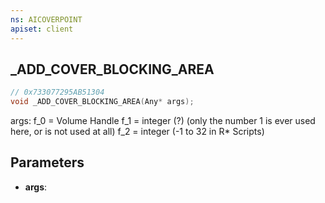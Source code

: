 ```yaml
---
ns: AICOVERPOINT
apiset: client
---
```

## _ADD_COVER_BLOCKING_AREA

```c
// 0x733077295AB51304
void _ADD_COVER_BLOCKING_AREA(Any* args);
```

args: f_0 = Volume Handle
f_1 = integer (?) (only the number 1 is ever used here, or is not used at all)
f_2 = integer (-1 to 32 in R* Scripts)

## Parameters
* **args**: